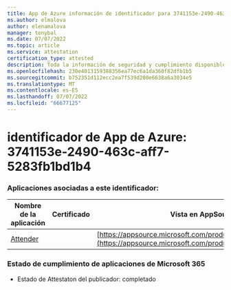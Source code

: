```yaml
---
title: App de Azure información de identificador para 3741153e-2490-463c-aff7-5283fb1bd1b4
ms.author: elmalova
author: elenamalova
manager: tonybal
ms.date: 07/07/2022
ms.topic: article
ms.service: attestation
certification_type: attested
description: Toda la información de seguridad y cumplimiento disponible para 3741153e-2490-463c-aff7-5283fb1bd1b4.
ms.openlocfilehash: 230e4013159388356ea77ec6a1da360f82dfb1b5
ms.sourcegitcommit: b752351d112ecc2ea7f539d200e6638a6a3034e5
ms.translationtype: MT
ms.contentlocale: es-ES
ms.lasthandoff: 07/07/2022
ms.locfileid: "66677125"
---
```

# <a name="azure-app-id-3741153e-2490-463c-aff7-5283fb1bd1b4"></a>identificador de App de Azure: 3741153e-2490-463c-aff7-5283fb1bd1b4


### <a name="apps-associated-with-this-id"></a>Aplicaciones asociadas a este identificador:
| **Nombre de la aplicación** | **Certificado** | **Vista en AppSource** |
|--------------|---------------|-----------------------|
| [Attender](../forward/WA200003856.md) |  | [https://appsource.microsoft.com/product/office/WA200003856](https://appsource.microsoft.com/product/office/WA200003856) |

### <a name="microsoft-365-app-compliance-status"></a>Estado de cumplimiento de aplicaciones de Microsoft 365
- Estado de Attestaton del publicador: completado
